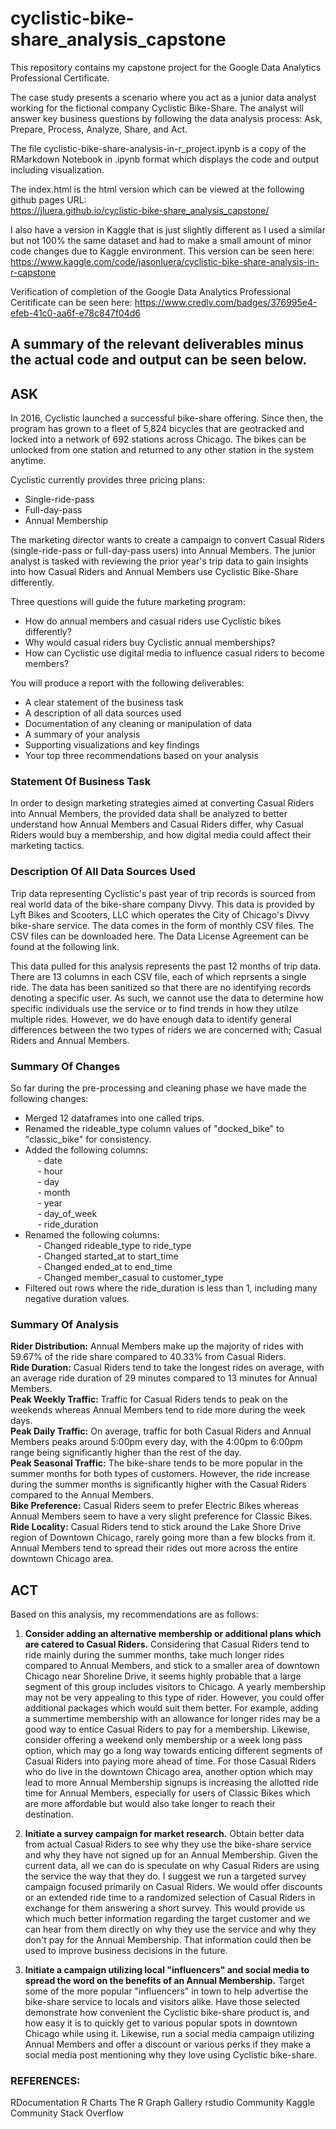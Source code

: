 # cyclistic-bike-share_analysis_capstone
This repository contains my capstone project for the Google Data Analytics Professional Certificate. 

The case study presents a scenario where you act as a junior data analyst working for the fictional company Cyclistic Bike-Share. The analyst will answer key business questions by following the data analysis process: Ask, Prepare, Process, Analyze, Share, and Act.

The file cyclistic-bike-share-analysis-in-r_project.ipynb is a copy of the RMarkdown Notebook in .ipynb format which displays the code and output including visualization.

The index.html is the html version which can be viewed at the following github pages URL:  
https://jluera.github.io/cyclistic-bike-share_analysis_capstone/

I also have a version in Kaggle that is just slightly different as I used a similar but not 100% the same dataset and had to make a small amount of minor code changes due to Kaggle environment. This version can be seen here:
https://www.kaggle.com/code/jasonluera/cyclistic-bike-share-analysis-in-r-capstone

Verification of completion of the Google Data Analytics Professional Ceritificate can be seen here:
https://www.credly.com/badges/376995e4-efeb-41c0-aa6f-e78c847f04d6

## A summary of the relevant deliverables minus the actual code and output can be seen below.

## **ASK**
In 2016, Cyclistic launched a successful bike-share offering. Since then, the program has grown to a fleet of 5,824 bicycles that are geotracked and locked into a network of 692 stations across Chicago. The bikes can be unlocked from one station and returned to any other station in the system anytime.

Cyclistic currently provides three pricing plans:

* Single-ride-pass  
* Full-day-pass  
* Annual Membership  

The marketing director wants to create a campaign to convert Casual Riders (single-ride-pass or full-day-pass users) into Annual Members. The junior analyst is tasked with reviewing the prior year's trip data to gain insights into how Casual Riders and Annual Members use Cyclistic Bike-Share differently.

Three questions will guide the future marketing program:

* How do annual members and casual riders use Cyclistic bikes differently?  
* Why would casual riders buy Cyclistic annual memberships?  
* How can Cyclistic use digital media to influence casual riders to become members? 
 
You will produce a report with the following deliverables:  

* A clear statement of the business task  
* A description of all data sources used  
* Documentation of any cleaning or manipulation of data  
* A summary of your analysis  
* Supporting visualizations and key findings  
* Your top three recommendations based on your analysis  

### **Statement Of Business Task**
In order to design marketing strategies aimed at converting Casual Riders into Annual Members, the provided data shall be analyzed to better understand how Annual Members and Casual Riders differ, why Casual Riders would buy a membership, and how digital media could affect their marketing tactics.

### **Description Of All Data Sources Used**
Trip data representing Cyclistic's past year of trip records is sourced from real world data of the bike-share company Divvy. This data is provided by Lyft Bikes and Scooters, LLC which operates the City of Chicago's Divvy bike-share service. The data comes in the form of monthly CSV files. The CSV files can be downloaded here. The Data License Agreement can be found at the following link.

This data pulled for this analysis represents the past 12 months of trip data. There are 13 columns in each CSV file, each of which reprsents a single ride. The data has been sanitized so that there are no identifying records denoting a specific user. As such, we cannot use the data to determine how specific individuals use the service or to find trends in how they utilze multiple rides. However, we do have enough data to identify general differences between the two types of riders we are concerned with; Casual Riders and Annual Members.

### **Summary Of Changes**
So far during the pre-processing and cleaning phase we have made the following changes:

* Merged 12 dataframes into one called trips.  
* Renamed the rideable_type column values of "docked_bike" to "classic_bike" for consistency.  
* Added the following columns:    
&nbsp;&nbsp;&nbsp;&nbsp; - date  
&nbsp;&nbsp;&nbsp;&nbsp; - hour  
&nbsp;&nbsp;&nbsp;&nbsp; - day  
&nbsp;&nbsp;&nbsp;&nbsp; - month  
&nbsp;&nbsp;&nbsp;&nbsp; - year  
&nbsp;&nbsp;&nbsp;&nbsp; - day_of_week  
&nbsp;&nbsp;&nbsp;&nbsp; - ride_duration  
* Renamed the following columns:  
&nbsp;&nbsp;&nbsp;&nbsp; - Changed rideable_type to  ride_type  
&nbsp;&nbsp;&nbsp;&nbsp; - Changed started_at to start_time  
&nbsp;&nbsp;&nbsp;&nbsp; - Changed ended_at to end_time  
&nbsp;&nbsp;&nbsp;&nbsp; - Changed member_casual to customer_type   
* Filtered out rows where the ride_duration is less than 1, including many negative duration values.  


### **Summary Of Analysis**
**Rider Distribution:** Annual Members make up the majority of rides with 59.67% of the ride share compared to 40.33% from Casual Riders.  
**Ride Duration:** Casual Riders tend to take the longest rides on average, with an average ride duration of 29 minutes compared to 13 minutes for Annual Members.  
**Peak Weekly Traffic:** Traffic for Casual Riders tends to peak on the weekends whereas Annual Members tend to ride more during the week days.  
**Peak Daily Traffic:** On average, traffic for both Casual Riders and Annual Members peaks around 5:00pm every day, with the 4:00pm to 6:00pm range being significantly higher than the rest of the day.  
**Peak Seasonal Traffic:** The bike-share tends to be more popular in the summer months for both types of customers. However, the ride increase during the summer months is significantly higher with the Casual Riders compared to the Annual Members.  
**Bike Preference:** Casual Riders seem to prefer Electric Bikes whereas Annual Members seem to have a very slight preference for Classic Bikes.  
**Ride Locality:** Casual Riders tend to stick around the Lake Shore Drive region of Downtown Chicago, rarely going more than a few blocks from it.  Annual Members tend to spread their rides out more across the entire downtown Chicago area.

## **ACT**
Based on this analysis, my recommendations are as follows:  
1. **Consider adding an alternative membership or additional plans which are catered to Casual Riders.** Considering that Casual Riders tend to ride mainly during the summer months, take much longer rides compared to Annual Members, and stick to a smaller area of downtown Chicago near Shoreline Drive, it seems highly probable that a large segment of this group includes visitors to Chicago. A yearly membership may not be very appealing to this type of rider. However, you could offer additional packages which would suit them better. For example, adding a summertime membership with an allowance for longer rides may be a good way to entice Casual Riders to pay for a membership. Likewise, consider offering a weekend only membership or a week long pass option, which may go a long way towards enticing different segments of Casual Riders into paying more ahead of time. For those Casual Riders who do live in the downtown Chicago area, another option which may lead to more Annual Membership signups is increasing the allotted ride time for Annual Members, especially for users of Classic Bikes which are more affordable but would also take longer to reach their destination.

2. **Initiate a survey campaign for market research.** Obtain better data from actual Casual Riders to see why they use the bike-share service and why they have not signed up for an Annual Membership. Given the current data, all we can do is speculate on why Casual Riders are using the service the way that they do. I suggest we run a targeted survey campaign focused primarily on Casual Riders. We would offer discounts or an extended ride time to a randomized selection of Casual Riders in exchange for them answering a short survey. This would provide us which much better information regarding the target customer and we can hear from them directly on why they use the service and why they don't pay for the Annual Membership. That information could then be used to improve business decisions in the future.

3. **Initiate a campaign utilizing local "influencers" and social media to spread the word on the benefits of an Annual Membership.** Target some of the more popular "influencers" in town to help advertise the bike-share service to locals and visitors alike. Have those selected demonstrate how convenient the Cyclistic bike-share product is, and how easy it is to quickly get to various popular spots in downtown Chicago while using it. Likewise, run a social media campaign utilizing Annual Members and offer a discount or various perks if they make a social media post mentioning why they love using Cyclistic bike-share.

### **REFERENCES:**
RDocumentation
R Charts
The R Graph Gallery
rstudio Community
Kaggle Community
Stack Overflow

